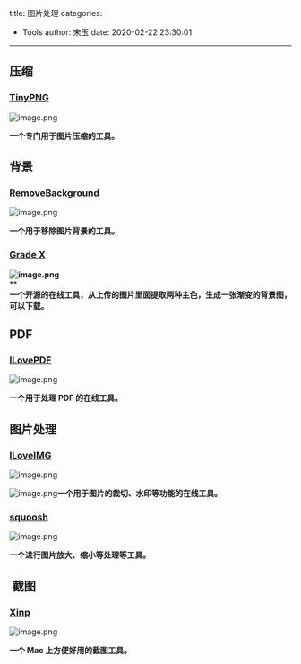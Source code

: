 title: 图片处理
categories:
 - Tools
author: 宋玉
date: 2020-02-22 23:30:01
---
<a name="NwfiJ"></a>
## 压缩
<a name="7ZXa6"></a>
### [TinyPNG](https://tinypng.com/)
![image.png](https://cdn.nlark.com/yuque/0/2020/png/394169/1582384674777-ddde029b-644c-4539-a7c7-f8e94ff7d814.png#align=left&display=inline&height=768&name=image.png&originHeight=1536&originWidth=2876&size=2050496&status=done&style=none&width=1438)

**一个专门用于图片压缩的工具。**
<a name="uaHG5"></a>
## 背景
<a name="2ZIFy"></a>
### [RemoveBackground](https://www.remove.bg/)
![image.png](https://cdn.nlark.com/yuque/0/2020/png/394169/1582384861061-88ce90f2-e76d-452b-87cf-65dc1780ca32.png#align=left&display=inline&height=767&name=image.png&originHeight=1534&originWidth=2876&size=1789538&status=done&style=none&width=1438)

**一个用于移除图片背景的工具。**
<a name="w671L"></a>
### [Grade X](https://jwenjian.github.io/gradex/)
**![image.png](https://cdn.nlark.com/yuque/0/2020/png/394169/1582384953798-05592690-494d-4038-84e1-87bdb70c03e9.png#align=left&display=inline&height=769&name=image.png&originHeight=1538&originWidth=2878&size=1482078&status=done&style=none&width=1439)**<br />**<br />**一个开源的在线工具，从上传的图片里面提取两种主色，生成一张渐变的背景图，可以下载。**
<a name="JXfYR"></a>
## PDF
<a name="u4u6C"></a>
### [ILovePDF](https://www.ilovepdf.com/)
![image.png](https://cdn.nlark.com/yuque/0/2020/png/394169/1582385008276-2760691c-9475-4f06-933d-378d31cf6243.png#align=left&display=inline&height=770&name=image.png&originHeight=1540&originWidth=2874&size=1590384&status=done&style=none&width=1437)

**一个用于处理 PDF 的在线工具。**
<a name="0Lrt5"></a>
## 图片处理
<a name="9kXUg"></a>
### [ILoveIMG](https://www.iloveimg.com/)
![image.png](https://cdn.nlark.com/yuque/0/2020/png/394169/1582385037298-eb21428f-f688-477e-9e5b-7e92ea530637.png#align=left&display=inline&height=767&name=image.png&originHeight=1534&originWidth=2876&size=1376465&status=done&style=none&width=1438)

![image.png](https://cdn.nlark.com/yuque/0/2020/png/394169/1582385037298-eb21428f-f688-477e-9e5b-7e92ea530637.png#align=left&display=inline&height=767&name=image.png&originHeight=1534&originWidth=2876&size=1376465&status=done&style=none&width=1438)**一个用于图片的裁切、水印等功能的在线工具。**
<a name="8Pu1P"></a>
### [squoosh](https://squoosh.app/)
![image.png](https://cdn.nlark.com/yuque/0/2020/png/394169/1582385069233-bcf6b06a-0696-4446-833d-c031ed8967c0.png#align=left&display=inline&height=766&name=image.png&originHeight=1532&originWidth=2876&size=1239344&status=done&style=none&width=1438)

**一个进行图片放大、缩小等处理等工具。**
<a name="uPhh6"></a>
##  截图
<a name="rsnx9"></a>
### [Xinp](http://zh.xnipapp.com/)
![image.png](https://cdn.nlark.com/yuque/0/2020/png/394169/1582385109523-d3c084cf-e8f1-4737-b3b7-ae94af0efe57.png#align=left&display=inline&height=765&name=image.png&originHeight=1530&originWidth=2874&size=621556&status=done&style=none&width=1437)

**一个 Mac 上方便好用的截图工具。**

